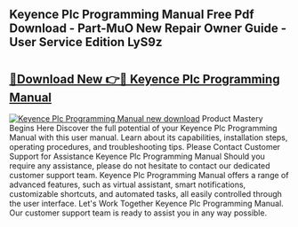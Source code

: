 ## Keyence Plc Programming Manual Free Pdf Download - Part-MuO New Repair Owner Guide - User Service Edition LyS9z

# <h2><a href="http://bc25464.oget.top/?id=Keyence+Plc+Programming+Manual">🔗Download New 👉🔴 Keyence Plc Programming Manual</a></h2>

[![Keyence Plc Programming Manual new download](https://i.imgur.com/5g1atiW.png)](http://bc25464.oget.top/?id=Keyence+Plc+Programming+Manual)
Product Mastery Begins Here Discover the full potential of your Keyence Plc Programming Manual with this user manual. Learn about its capabilities, installation steps, operating procedures, and troubleshooting tips. Please Contact Customer Support for Assistance Keyence Plc Programming Manual Should you require any assistance, please do not hesitate to contact our dedicated customer support team. Keyence Plc Programming Manual offers a range of advanced features, such as virtual assistant, smart notifications, customizable shortcuts, and automated tasks, all easily controlled through the user interface. Let's Work Together Keyence Plc Programming Manual. Our customer support team is ready to assist you in any way possible.

